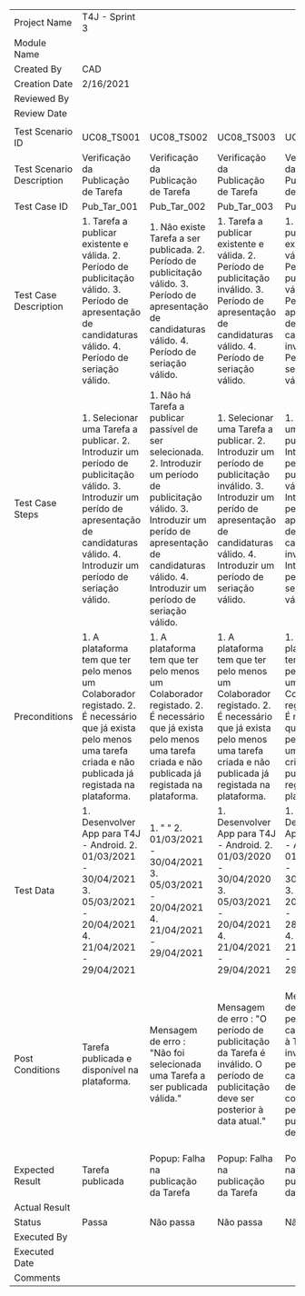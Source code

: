 | | | | | | |
|-|-|-|-|-|-|
|Project Name|T4J - Sprint 3| | | | |
|Module Name| | | | | |
|Created By|CAD| | | | |
|Creation Date|2/16/2021| | | | |
|Reviewed By| | | | | |
|Review Date| | | | | |
| | | | | | |
|Test Scenario ID|UC08_TS001|UC08_TS002|UC08_TS003|UC08_TS004|UC08_TS005|
|Test Scenario Description|Verificação da Publicação de Tarefa|Verificação da Publicação de Tarefa|Verificação da Publicação de Tarefa|Verificação da Publicação de Tarefa|Verificação da Publicação de Tarefa|
|Test Case ID|Pub_Tar_001|Pub_Tar_002|Pub_Tar_003|Pub_Tar_004|Pub_Tar_005|
|Test Case Description|1. Tarefa a publicar existente e válida.  2. Período de publicitação válido.                3. Período de apresentação de candidaturas válido.         4. Período de seriação válido.|1. Não existe Tarefa a ser publicada. 2. Período de publicitação válido.                3. Período de apresentação de candidaturas válido.         4. Período de seriação válido.|1. Tarefa a publicar existente e válida.  2. Período de publicitação inválido.                3. Período de apresentação de candidaturas válido.         4. Período de seriação válido.|1. Tarefa a publicar existente e válida.  2. Período de publicitação válido.                3. Período de apresentação de candidaturas inválido.         4. Período de seriação válido.|1. Tarefa a publicar existente e válida.  2. Período de publicitação válido.                3. Período de apresentação de candidaturas válido.         4. Período de seriação inválido.|
|Test Case Steps|1. Selecionar uma Tarefa a publicar.      2. Introduzir um período de publicitação válido. 3. Introduzir um perído de apresentação de candidaturas válido. 4. Introduzir um período de seriação válido.|1. Não há Tarefa a publicar  passível de ser selecionada. 2. Introduzir um período de publicitação válido. 3. Introduzir um perído de apresentação de candidaturas válido. 4. Introduzir um período de seriação válido.|1. Selecionar uma Tarefa a publicar.      2. Introduzir um período de publicitação inválido. 3. Introduzir um perído de apresentação de candidaturas válido. 4. Introduzir um período de seriação válido.|1. Selecionar uma Tarefa a publicar.      2. Introduzir um período de publicitação válido. 3. Introduzir um perído de apresentação de candidaturas inválido. 4. Introduzir um período de seriação válido.|1. Selecionar uma Tarefa a publicar.      2. Introduzir um período de publicitação válido. 3. Introduzir um perído de apresentação de candidaturas válido. 4. Introduzir um período de seriação inválido.|
|Preconditions|1. A plataforma tem que ter pelo menos um Colaborador registado. 2. É necessário que já exista pelo menos uma tarefa criada e não publicada já registada na plataforma.|1. A plataforma tem que ter pelo menos um Colaborador registado. 2. É necessário que já exista pelo menos uma tarefa criada e não publicada já registada na plataforma.|1. A plataforma tem que ter pelo menos um Colaborador registado. 2. É necessário que já exista pelo menos uma tarefa criada e não publicada já registada na plataforma.|1. A plataforma tem que ter pelo menos um Colaborador registado. 2. É necessário que já exista pelo menos uma tarefa criada e não publicada já registada na plataforma.|1. A plataforma tem que ter pelo menos um Colaborador registado. 2. É necessário que já exista pelo menos uma tarefa criada e não publicada já registada na plataforma.|
|Test Data|1. Desenvolver App para T4J - Android. 2. 01/03/2021 - 30/04/2021  3. 05/03/2021 - 20/04/2021 4. 21/04/2021 - 29/04/2021|1. " " 2. 01/03/2021 - 30/04/2021  3. 05/03/2021 - 20/04/2021 4. 21/04/2021 - 29/04/2021|1. Desenvolver App para T4J - Android. 2. 01/03/2020 - 30/04/2020  3. 05/03/2021 - 20/04/2021 4. 21/04/2021 - 29/04/2021|1. Desenvolver App para T4J - Android. 2. 01/03/2021 - 30/04/2021  3. 20/02/2021 - 28/02/2021 4. 21/04/2021 - 29/04/2021|1. Desenvolver App para T4J - Android. 2. 01/03/2021 - 30/04/2021  3. 05/03/2021 - 20/04/2021 4. 10/03/2021 - 30/03/2021|
|Post Conditions|Tarefa publicada e disponível na plataforma.|Mensagem de erro : "Não foi selecionada uma Tarefa a ser publicada válida."|Mensagem de erro : "O período de publicitação da Tarefa é inválido. O período de publicitação deve ser posterior à data atual."|Mensagem de erro : "O período de candidaturas à Tarefa é inválido. O período de candidaturas deve estar contido no período de publicitação definido."|Mensagem de erro : "O período de seriação de candidaturas à Tarefa é inválido. O período de seriação de candidaturas deve ocorrer após o término do período de candidaturas."|
|Expected Result|Tarefa publicada|Popup: Falha na publicação da Tarefa|Popup: Falha na publicação da Tarefa|Popup: Falha na publicação da Tarefa|Popup: Falha na publicação da Tarefa|
|Actual Result| | | | | |
|Status|Passa|Não passa|Não passa|Não passa|Não passa|
|Executed By| | | | | |
|Executed Date| | | | | |
|Comments| | | | | |
